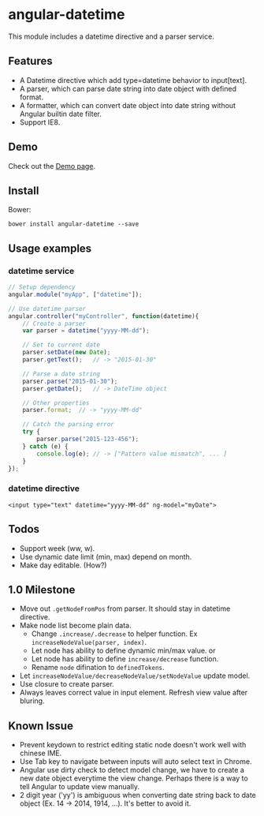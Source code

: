 angular-datetime
================
This module includes a datetime directive and a parser service.

Features
--------
* A Datetime directive which add type=datetime behavior to input[text].
* A parser, which can parse date string into date object with defined format.
* A formatter, which can convert date object into date string without Angular builtin date filter.
* Support IE8.

Demo
----
Check out the [Demo page][demo].

[demo]: https://rawgit.com/eight04/angular-datetime/master/demo.html

Install
-------
Bower:

	bower install angular-datetime --save

Usage examples
--------------
### datetime service ###
```Javascript
// Setup dependency
angular.module("myApp", ["datetime"]);

// Use datetime parser
angular.controller("myController", function(datetime){
	// Create a parser
	var parser = datetime("yyyy-MM-dd");

	// Set to current date
	parser.setDate(new Date);
	parser.getText();	// -> "2015-01-30"

	// Parse a date string
	parser.parse("2015-01-30");
	parser.getDate();	// -> DateTime object

	// Other properties
	parser.format;	// -> "yyyy-MM-dd"

	// Catch the parsing error
	try {
		parser.parse("2015-123-456");
	} catch (e) {
		console.log(e);	// -> ["Pattern value mismatch", ... ]
	}
});
```
### datetime directive ###
```
<input type="text" datetime="yyyy-MM-dd" ng-model="myDate">
```

Todos
-----
* Support week (ww, w).
* Use dynamic date limit (min, max) depend on month.
* Make day editable. (How?)

1.0 Milestone
-------------
* Move out `.getNodeFromPos` from parser. It should stay in datetime directive.
* Make node list become plain data.
	- Change `.increase/.decrease` to helper function. Ex `increaseNodeValue(parser, index)`.
	- Let node has ability to define dynamic min/max value. or
	- Let node has ability to define `increase/decrease` function.
	- Rename `node` difination to `definedTokens`.
* Let `increaseNodeValue/decreaseNodeValue/setNodeValue` update model.
* Use closure to create parser.
* Always leaves correct value in input element. Refresh view value after bluring.

Known Issue
-----------
* Prevent keydown to restrict editing static node doesn't work well with chinese IME.
* Use Tab key to navigate between inputs will auto select text in Chrome.
* Angular use dirty check to detect model change, we have to create a new date object everytime the view change. Perhaps there is a way to tell Angular to update view manually.
* 2 digit year ('yy') is ambiguous when converting date string back to date object (Ex. 14 -> 2014, 1914, ...). It's better to avoid it.
